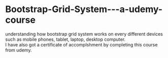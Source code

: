 # Bootstrap-Grid-System---a-udemy-course
understanding how bootstrap grid system works on every different devices such as mobile phones, tablet, laptop, desktop computer.
<br/> I have also got a certificate of accomplshment by completing this course from udemy.
